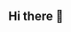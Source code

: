 ## Hi there 👋

<!--
**coinkicker/coinkicker** is a ✨ _special_ ✨ repository because its `README.md` (this file) appears on your GitHub profile.

Here are some ideas to get you started:  


-->
